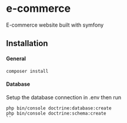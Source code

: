 # e-commerce
E-commerce website built with symfony

## Installation
#### General
```
composer install
```
#### Database
Setup the database connection in .env then run
```
php bin/console doctrine:database:create
php bin/console doctrine:schema:create
``
